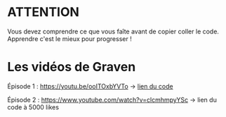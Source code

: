 # ATTENTION

Vous devez comprendre ce que vous faîte avant de copier coller le code. Apprendre c'est le mieux pour progresser !

# Les vidéos de Graven

Épisode 1 : https://youtu.be/ooITOxbYVTo -> [lien du code](https://github.com/thebigwolfy/pygame-graven/tree/%C3%89pisode-1)

Épisode 2 : https://www.youtube.com/watch?v=clcmhmpyYSc -> lien du code à 5000 likes
